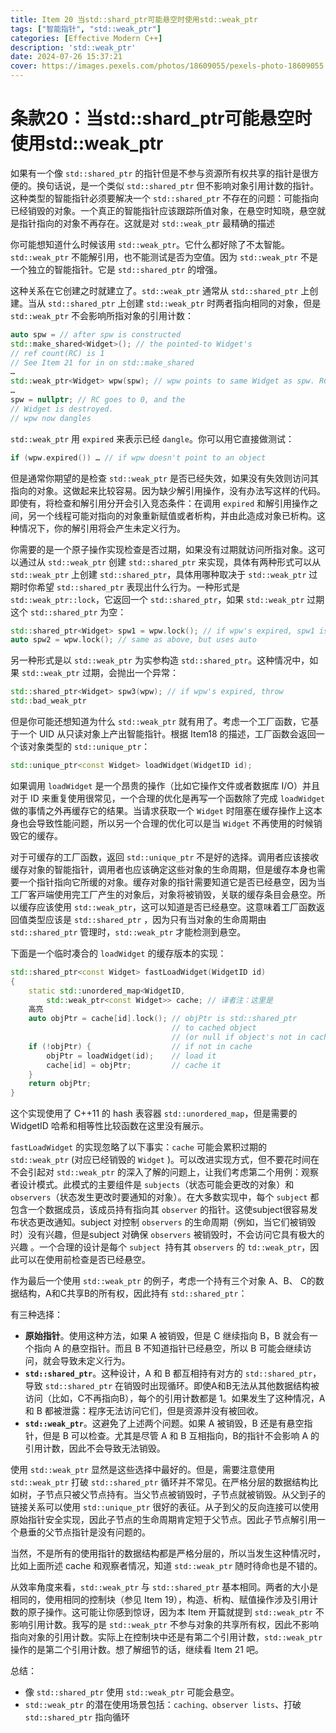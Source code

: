 ```yaml
---
title: Item 20 当std::shard_ptr可能悬空时使⽤std::weak_ptr
tags: ["智能指针", "std::weak_ptr"]
categories: [Effective Modern C++]
description: 'std::weak_ptr'
date: 2024-07-26 15:37:21
cover: https://images.pexels.com/photos/18609055/pexels-photo-18609055.jpeg
---
```


# 条款20：当std::shard_ptr可能悬空时使⽤std::weak_ptr

如果有⼀个像 `std::shared_ptr` 的指针但是不参与资源所有权共享的指针是很⽅便的。换句话说，是⼀个类似 `std::shared_ptr` 但不影响对象引⽤计数的指针。这种类型的智能指针必须要解决⼀个 `std::shared_ptr` 不存在的问题：可能指向已经销毁的对象。一个真正的智能指针应该跟踪所值对象，在悬空时知晓，悬空就是指针指向的对象不再存在。这就是对 `std::weak_ptr` 最精确的描述

你可能想知道什么时候该⽤ `std::weak_ptr`。它什么都好除了不太智能。 `std::weak_ptr` 不能解引⽤，也不能测试是否为空值。因为 `std::weak_ptr` 不是⼀个独⽴的智能指针。它是 `std::shared_ptr` 的增强。

这种关系在它创建之时就建⽴了。`std::weak_ptr` 通常从 `std::shared_ptr` 上创建。当从 `std::shared_ptr` 上创建 `std::weak_ptr` 时两者指向相同的对象，但是 `std::weak_ptr` 不会影响所指对象的引⽤计数：

```cpp
auto spw = // after spw is constructed
std::make_shared<Widget>(); // the pointed-to Widget's
// ref count(RC) is 1
// See Item 21 for in on std::make_shared
…
std::weak_ptr<Widget> wpw(spw); // wpw points to same Widget as spw. RC remains 1
…
spw = nullptr; // RC goes to 0, and the
// Widget is destroyed.
// wpw now dangles
```

`std::weak_ptr` 用 `expired` 来表⽰已经 `dangle`。你可以⽤它直接做测试：

```cpp
if (wpw.expired()) … // if wpw doesn't point to an object
```

但是通常你期望的是检查 `std::weak_ptr` 是否已经失效，如果没有失效则访问其指向的对象。这做起来⽐较容易。因为缺少解引⽤操作，没有办法写这样的代码。即使有，将检查和解引⽤分开会引⼊竞态条件：在调⽤ `expired` 和解引⽤操作之间，另⼀个线程可能对指向的对象重新赋值或者析构，并由此造成对象已析构。这种情况下，你的解引⽤将会产⽣未定义⾏为。

你需要的是⼀个原⼦操作实现检查是否过期，如果没有过期就访问所指对象。这可以通过从 `std::weak_ptr` 创建 `std::shared_ptr` 来实现，具体有两种形式可以从 `std::weak_ptr` 上创建 `std::shared_ptr`，具体⽤哪种取决于 `std::weak_ptr` 过期时你希望 `std::shared_ptr` 表现出什么⾏为。⼀种形式是 `std::weak_ptr::lock`，它返回⼀个 `std::shared_ptr`，如果 `std::weak_ptr` 过期这个 `std::shared_ptr` 为空：

```cpp
std::shared_ptr<Widget> spw1 = wpw.lock(); // if wpw's expired, spw1 is null
auto spw2 = wpw.lock(); // same as above, but uses auto
```

另⼀种形式是以 `std::weak_ptr` 为实参构造 `std::shared_ptr`。这种情况中，如果 `std::weak_ptr` 过期，会抛出⼀个异常：

```cpp
std::shared_ptr<Widget> spw3(wpw); // if wpw's expired, throw
std::bad_weak_ptr
```

但是你可能还想知道为什么 `std::weak_ptr` 就有⽤了。考虑⼀个⼯⼚函数，它基于⼀个 UID 从只读对象上产出智能指针。根据 Item18 的描述，⼯⼚函数会返回⼀个该对象类型的 `std::unique_ptr`：

```cpp
std::unique_ptr<const Widget> loadWidget(WidgetID id);
```

如果调⽤ `loadWidget` 是⼀个昂贵的操作（⽐如它操作⽂件或者数据库 I/O）并且对于 ID 来重复使⽤很常⻅，⼀个合理的优化是再写⼀个函数除了完成 `loadWidget` 做的事情之外再缓存它的结果。当请求获取⼀个 `Widget` 时阻塞在缓存操作上这本⾝也会导致性能问题，所以另⼀个合理的优化可以是当 `Widget` 不再使⽤的时候销毁它的缓存。

对于可缓存的⼯⼚函数，返回 `std::unique_ptr` 不是好的选择。调⽤者应该接收缓存对象的智能指针，调⽤者也应该确定这些对象的⽣命周期，但是缓存本⾝也需要⼀个指针指向它所缓的对象。缓存对象的指针需要知道它是否已经悬空，因为当⼯⼚客⼾端使⽤完⼯⼚产⽣的对象后，对象将被销毁，关联的缓存条⽬会悬空。所以缓存应该使⽤ `std::weak_ptr`，这可以知道是否已经悬空。这意味着⼯⼚函数返回值类型应该是 `std::shared_ptr` ，因为只有当对象的⽣命周期由 `std::shared_ptr` 管理时，`std::weak_ptr` 才能检测到悬空。

下⾯是⼀个临时凑合的 `loadWidget` 的缓存版本的实现：

```cpp
std::shared_ptr<const Widget> fastLoadWidget(WidgetID id)
{
    static std::unordered_map<WidgetID,
        std::weak_ptr<const Widget>> cache; // 译者注：这⾥是
    ⾼亮
    auto objPtr = cache[id].lock(); // objPtr is std::shared_ptr
                                    // to cached object
                                    // (or null if object's not in cache)
    if (!objPtr) {                  // if not in cache
        objPtr = loadWidget(id);    // load it
        cache[id] = objPtr;         // cache it
    }
    return objPtr;
}
```

这个实现使⽤了 C++11 的 hash 表容器 `std::unordered_map`，但是需要的 WidgetID 哈希和相等性⽐较函数在这⾥没有展⽰。

`fastLoadWidget` 的实现忽略了以下事实：`cache` 可能会累积过期的 `std::weak_ptr` (对应已经销毁的 `Widget` )。可以改进实现⽅式，但不要花时间在不会引起对 `std::weak_ptr` 的深⼊了解的问题上，让我们考虑第⼆个⽤例：观察者设计模式。此模式的主要组件是 `subjects`（状态可能会更改的对象）和`observers`（状态发⽣更改时要通知的对象）。在⼤多数实现中，每个 `subject` 都包含⼀个数据成员，该成员持有指向其 `observer` 的指针。这使subject很容易发布状态更改通知。subject 对控制 `observers` 的⽣命周期（例如，当它们被销毁时）没有兴趣，但是subject 对确保 `observers` 被销毁时，不会访问它具有极⼤的兴趣 。⼀个合理的设计是每个 `subject `持有其 `observers` 的 `td::weak_ptr`，因此可以在使⽤前检查是否已经悬空。

作为最后⼀个使⽤ `std::weak_ptr` 的例⼦，考虑⼀个持有三个对象 A、B、 C的数据结构，A和C共享B的所有权，因此持有 `std::shared_ptr`：

有三种选择：
- **原始指针**。使⽤这种⽅法，如果 A 被销毁，但是 C 继续指向 B，B 就会有⼀个指向 A 的悬空指针。而且 B 不知道指针已经悬空，所以 B 可能会继续访问，就会导致未定义⾏为。
- **`std::shared_ptr`**。这种设计，A 和 B 都互相持有对⽅的 `std::shared_ptr`，导致 `std::shared_ptr` 在销毁时出现循环。即使A和B⽆法从其他数据结构被访问（⽐如，C不再指向B），每个的引⽤计数都是 1。如果发⽣了这种情况，A 和 B 都被泄露：程序⽆法访问它们，但是资源并没有被回收。
- **`std::weak_ptr`**。这避免了上述两个问题。如果 A 被销毁，B 还是有悬空指针，但是 B 可以检查。尤其是尽管 A 和 B 互相指向，B的指针不会影响 A 的引⽤计数，因此不会导致⽆法销毁。

使⽤ `std::weak_ptr` 显然是这些选择中最好的。但是，需要注意使⽤ `std::weak_ptr` 打破 `std::shared_ptr` 循环并不常⻅。在严格分层的数据结构⽐如树，⼦节点只被⽗节点持有。当⽗节点被销毁时，⼦节点就被销毁。从⽗到⼦的链接关系可以使⽤ `std::unique_ptr` 很好的表征。从⼦到⽗的反向连接可以使⽤原始指针安全实现，因此⼦节点的⽣命周期肯定短于⽗节点。因此⼦节点解引⽤⼀个悬垂的⽗节点指针是没有问题的。

当然，不是所有的使⽤指针的数据结构都是严格分层的，所以当发⽣这种情况时，⽐如上⾯所述 cache 和观察者情况，知道 `std::weak_ptr` 随时待命也是不错的。

从效率⻆度来看，`std::weak_ptr` 与 `std::shared_ptr` 基本相同。两者的⼤小是相同的，使⽤相同的控制块（参⻅ Item 19），构造、析构、赋值操作涉及引⽤计数的原⼦操作。这可能让你感到惊讶，因为本 Item 开篇就提到 `std::weak_ptr` 不影响引⽤计数。我写的是 `std::weak_ptr` 不参与对象的共享所有权，因此不影响指向对象的引⽤计数。实际上在控制块中还是有第⼆个引⽤计数，`std::weak_ptr` 操作的是第⼆个引⽤计数。想了解细节的话，继续看 Item 21 吧。

总结：
- 像 `std::shared_ptr` 使⽤ `std::weak_ptr` 可能会悬空。
- `std::weak_ptr` 的潜在使⽤场景包括：`caching、observer lists`、打破 `std::shared_ptr` 指向循环